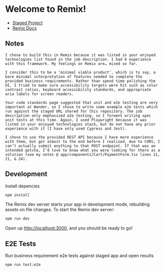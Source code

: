 # Welcome to Remix!

- [Staged Project](https://clinquant-sable-606b9c.netlify.app/)
- [Remix Docs](https://remix.run/docs)

## Notes

```
I chose to build this in Remix because it was listed in your enjoyed technologies list found in the job description. I had 0 experience with this framework. My feelings on Remix are… mixed so far.

I consider this to be a ‘minimal viable product’, which is to say, a bare minimal interpretation of features needed to complete the provided business requirements. Rather than spend time polishing the UI, I tried to make sure accessibility targets were hit such as color contrast ratios, keyboard accessibility standards, and appropriate aria labels for screen readers.

Your code standards page suggested that unit and e2e testing are very important at Wander, so I chose to write some example e2e tests which run against the staged URL shared for this repository. The job description only emphasized e2e testing, so I forwent writing spec unit tests at this time. Again, I used Playwright because it was listed in your enjoyed technologies stack, but do not have any prior experience with it (I have only used Cypress and Jest).

I chose to use the provided REST API because I have more experience with them, but got almost to the end before I realized, due to CORS, I can’t actually submit anything to that POST endpoint. If that was an intended gotcha, I’d love to know what you were looking for there as a solution (see my notes @ app/components/Cart/PaymentForm.tsx lines 11, 21, & 24).
```

## Development

Install depencies

```sh
npm install
```

The Remix dev server starts your app in development mode, rebuilding assets on file changes. To start the Remix dev server:

```sh
npm run dev
```

Open up [http://localhost:3000](http://localhost:3000), and you should be ready to go!

## E2E Tests

Run business requirement e2e tests against staged app and open results

```sh
npm run test:e2e
```